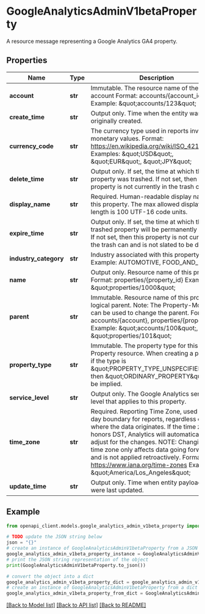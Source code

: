 # GoogleAnalyticsAdminV1betaProperty

A resource message representing a Google Analytics GA4 property.

## Properties

Name | Type | Description | Notes
------------ | ------------- | ------------- | -------------
**account** | **str** | Immutable. The resource name of the parent account Format: accounts/{account_id} Example: \&quot;accounts/123\&quot; | [optional] 
**create_time** | **str** | Output only. Time when the entity was originally created. | [optional] [readonly] 
**currency_code** | **str** | The currency type used in reports involving monetary values. Format: https://en.wikipedia.org/wiki/ISO_4217 Examples: \&quot;USD\&quot;, \&quot;EUR\&quot;, \&quot;JPY\&quot; | [optional] 
**delete_time** | **str** | Output only. If set, the time at which this property was trashed. If not set, then this property is not currently in the trash can. | [optional] [readonly] 
**display_name** | **str** | Required. Human-readable display name for this property. The max allowed display name length is 100 UTF-16 code units. | [optional] 
**expire_time** | **str** | Output only. If set, the time at which this trashed property will be permanently deleted. If not set, then this property is not currently in the trash can and is not slated to be deleted. | [optional] [readonly] 
**industry_category** | **str** | Industry associated with this property Example: AUTOMOTIVE, FOOD_AND_DRINK | [optional] 
**name** | **str** | Output only. Resource name of this property. Format: properties/{property_id} Example: \&quot;properties/1000\&quot; | [optional] [readonly] 
**parent** | **str** | Immutable. Resource name of this property&#39;s logical parent. Note: The Property-Moving UI can be used to change the parent. Format: accounts/{account}, properties/{property} Example: \&quot;accounts/100\&quot;, \&quot;properties/101\&quot; | [optional] 
**property_type** | **str** | Immutable. The property type for this Property resource. When creating a property, if the type is \&quot;PROPERTY_TYPE_UNSPECIFIED\&quot;, then \&quot;ORDINARY_PROPERTY\&quot; will be implied. | [optional] 
**service_level** | **str** | Output only. The Google Analytics service level that applies to this property. | [optional] [readonly] 
**time_zone** | **str** | Required. Reporting Time Zone, used as the day boundary for reports, regardless of where the data originates. If the time zone honors DST, Analytics will automatically adjust for the changes. NOTE: Changing the time zone only affects data going forward, and is not applied retroactively. Format: https://www.iana.org/time-zones Example: \&quot;America/Los_Angeles\&quot; | [optional] 
**update_time** | **str** | Output only. Time when entity payload fields were last updated. | [optional] [readonly] 

## Example

```python
from openapi_client.models.google_analytics_admin_v1beta_property import GoogleAnalyticsAdminV1betaProperty

# TODO update the JSON string below
json = "{}"
# create an instance of GoogleAnalyticsAdminV1betaProperty from a JSON string
google_analytics_admin_v1beta_property_instance = GoogleAnalyticsAdminV1betaProperty.from_json(json)
# print the JSON string representation of the object
print(GoogleAnalyticsAdminV1betaProperty.to_json())

# convert the object into a dict
google_analytics_admin_v1beta_property_dict = google_analytics_admin_v1beta_property_instance.to_dict()
# create an instance of GoogleAnalyticsAdminV1betaProperty from a dict
google_analytics_admin_v1beta_property_from_dict = GoogleAnalyticsAdminV1betaProperty.from_dict(google_analytics_admin_v1beta_property_dict)
```
[[Back to Model list]](../README.md#documentation-for-models) [[Back to API list]](../README.md#documentation-for-api-endpoints) [[Back to README]](../README.md)


